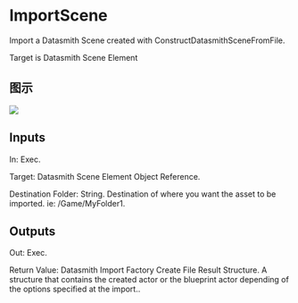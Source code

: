 # ImportScene

Import a Datasmith Scene created with ConstructDatasmithSceneFromFile.

Target is Datasmith Scene Element

## 图示

![]($-20221218-18402841.png)

## Inputs

In: Exec.

Target: Datasmith Scene Element Object Reference.

Destination Folder: String. Destination of where you want the asset to be imported. ie: /Game/MyFolder1.  

## Outputs

Out: Exec.

Return Value: Datasmith Import Factory Create File Result Structure. A structure that contains the created actor or the blueprint actor depending of the options specified at the import..

